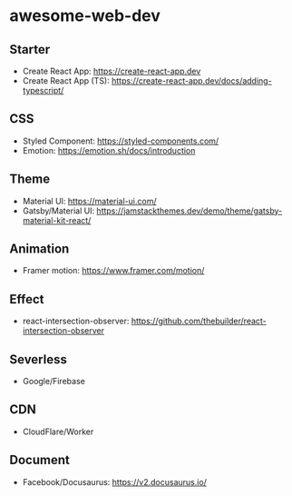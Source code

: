 # awesome-web-dev

## Starter
- Create React App: https://create-react-app.dev
- Create React App (TS): https://create-react-app.dev/docs/adding-typescript/

## CSS
- Styled Component: https://styled-components.com/
- Emotion: https://emotion.sh/docs/introduction

## Theme
- Material UI: https://material-ui.com/
- Gatsby/Material UI: https://jamstackthemes.dev/demo/theme/gatsby-material-kit-react/

## Animation
- Framer motion: https://www.framer.com/motion/

## Effect
- react-intersection-observer: https://github.com/thebuilder/react-intersection-observer

## Severless
- Google/Firebase

## CDN
- CloudFlare/Worker

## Document
- Facebook/Docusaurus: https://v2.docusaurus.io/
